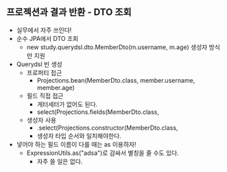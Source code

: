 ## 프로젝션과 결과 반환 - DTO 조회
- 실무에서 자주 쓰인다!
- 순수 JPA에서 DTO 조회
  - new study.querydsl.dto.MemberDto(m.username, m.age) 생성자 방식만 지원
- Querydsl 빈 생성
  - 프로퍼티 접근
    - Projections.bean(MemberDto.class, member.username, member.age)
  - 필드 직접 접근 
    - 게터세터가 없어도 된다.
    - select(Projections.fields(MemberDto.class,
  - 생성자 사용
    - .select(Projections.constructor(MemberDto.class, 
    - 생성자 타입 순서와 일치해야한다.
- 넣어야 하는 필드 이름이 다를 때는 as 이용하자!
  - ExpressionUtils.as("adsa")로 감싸서 별칭을 줄 수도 있다.
    - 자주 쓸 일은 없다.